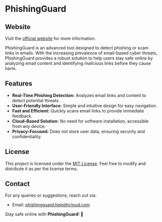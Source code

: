 # PhishingGuard

## Website

Visit the [official website](https://soft-speculoos-81d235.netlify.app/) for more information.

PhishingGuard is an advanced tool designed to detect phishing or scam links in emails. With the increasing prevalence of email-based cyber threats, PhishingGuard provides a robust solution to help users stay safe online by analyzing email content and identifying malicious links before they cause harm.

## Features
- **Real-Time Phishing Detection:** Analyzes email links and content to detect potential threats.
- **User-Friendly Interface:** Simple and intuitive design for easy navigation.
- **Fast and Efficient:** Quickly scans email links to provide immediate feedback.
- **Cloud-Based Solution:** No need for software installation, accessible from any device.
- **Privacy-Focused:** Does not store user data, ensuring security and confidentiality.

## License
This project is licensed under the [MIT License](LICENSE). Feel free to modify and distribute it as per the license terms.

## Contact
For any queries or suggestions, reach out via:
- Email: phishingguard.help@icloud.com

  

Stay safe online with **PhishingGuard**! 🚀

